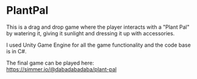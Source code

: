 # PlantPal

This is a drag and drop game where the player interacts with a "Plant Pal" by watering it, giving it sunlight and dressing it up with accessories. 

I used Unity Game Engine for all the game functionality and the code base is in C#. 

The final game can be played here: https://simmer.io/@dabadabadaba/plant-pal
